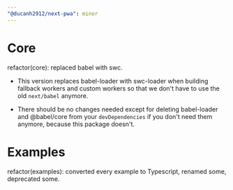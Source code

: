 ```yaml
---
"@ducanh2912/next-pwa": minor
---
```


# Core

refactor(core): replaced babel with swc.

- This version replaces babel-loader with swc-loader when building fallback workers and custom workers so that we don't have to use the old `next/babel` anymore.

- There should be no changes needed except for deleting babel-loader and @babel/core from your `devDependencies` if you don't need them anymore, because this package doesn't.

# Examples

refactor(examples): converted every example to Typescript, renamed some, deprecated some.
